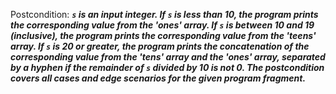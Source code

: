 Postcondition: ***`s` is an input integer. If `s` is less than 10, the program prints the corresponding value from the 'ones' array. If `s` is between 10 and 19 (inclusive), the program prints the corresponding value from the 'teens' array. If `s` is 20 or greater, the program prints the concatenation of the corresponding value from the 'tens' array and the 'ones' array, separated by a hyphen if the remainder of `s` divided by 10 is not 0. The postcondition covers all cases and edge scenarios for the given program fragment.***